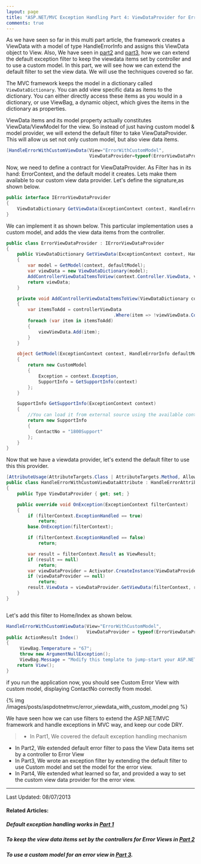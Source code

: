 ```yaml
---
layout: page
title: "ASP.NET/MVC Exception Handling Part 4: ViewDataProvider for Error View"
comments: true
---
```

 As we have seen so far in this multi part article, the framework creates a ViewData with a model of type HandleErrorInfo and assigns this ViewData object to View. Also, We have seen in [part2](/blog/2013/07/18/asp-dot-net-mvc4-global-error-handling) and [part3](/blog/2013/07/23/custom-model-for-errorview), how we can extend the default exception filter to keep the viewdata items set by controller and to use a custom model.  In this part,  we will see how we can extend the default filter to set the view data. We will use the techniques covered so far.
 
 <!-- more -->
 
  The MVC framework keeps the model in a dictionary called ```ViewDataDictionary```.
You can add view specific data as items to the dictionary.
You can either directly access these items as you would in a dictionary, or use ViewBag, a dynamic object, which gives the items in the dictionary as properties.

  ViewData items and its model property actually constitutes ViewData/ViewModel for the view.  So instead of just having custom model & model provider, we will extend the default filter to take ViewDataProvider. This will allow us set not only custom model, but also view data items.

``` csharp   
[HandleErrorWithCustomViewData(View="ErrorWithCustomModel", 
                               ViewDataProvider=typeof(ErrorViewDataProvider))]
```

  Now, we need to define a contract for ViewDataProvider. 
As Filter has in its hand: ErrorContext, and the default model it creates. Lets make them available to our custom view data provider. Let's define the signature,as shown below.

``` csharp contract 
public interface IErrorViewDataProvider
{
    ViewDataDictionary GetViewData(ExceptionContext context, HandleErrorInfo defaultModel);
}
```

We can implement it as shown below. This particular implementation uses a custom model, and adds the view data items from the controller.
 
``` csharp ErrorViewDataProvider.cs 
public class ErrorViewDataProvider : IErrorViewDataProvider
{
    public ViewDataDictionary GetViewData(ExceptionContext context, HandleErrorInfo defaultModel)
    {
        var model = GetModel(context, defaultModel);
        var viewData = new ViewDataDictionary(model);
        AddControllerViewDataItemsToView(context.Controller.ViewData, viewData);
        return viewData;
    }

    private void AddControllerViewDataItemsToView(ViewDataDictionary controllerViewData, ViewDataDictionary viewViewData)
    {
        var itemsToAdd = controllerViewData
                                        .Where(item => !viewViewData.ContainsKey(item.Key));
        foreach (var item in itemsToAdd)
        {
            viewViewData.Add(item);
        }
    }

    object GetModel(ExceptionContext context, HandleErrorInfo defaultModel)
    {
        return new CustomModel
        {
            Exception = context.Exception,
            SupportInfo = GetSupportInfo(context)
        };
    }

    SupportInfo GetSupportInfo(ExceptionContext context)
    {
        //You can load it from external source using the available context
        return new SupportInfo
        {
           ContactNo = "1800Support"
        };
    }
}
```
Now that we have a viewdata provider, let's extend the default filter to use this this provider. 

``` csharp HandleErrorWithCustomViewDataAttribute.cs 
[AttributeUsage(AttributeTargets.Class | AttributeTargets.Method, AllowMultiple = true, Inherited = true)]
public class HandleErrorWithCustomViewDataAttribute : HandleErrorAttribute
{
    public Type ViewDataProvider { get; set; }

    public override void OnException(ExceptionContext filterContext)
    {
        if (filterContext.ExceptionHandled == true)
            return;
        base.OnException(filterContext);

        if (filterContext.ExceptionHandled == false)
            return;

        var result = filterContext.Result as ViewResult;
        if (result == null)
            return;
        var viewDataProvider = Activator.CreateInstance(ViewDataProvider) as IErrorViewDataProvider;
        if (viewDataProvider == null)
            return;
        result.ViewData = viewDataProvider.GetViewData(filterContext, result.Model as HandleErrorInfo);
    }
}



```

Let's add this filter to Home/Index as shown below.

```  csharp HomeController.cs
HandleErrorWithCustomViewData(View="ErrorWithCustomModel", 
                              ViewDataProvider = typeof(ErrorViewDataProvider))]
public ActionResult Index()
{
     ViewBag.Temperature = "67";
     throw new ArgumentNullException();
     ViewBag.Message = "Modify this template to jump-start your ASP.NET MVC application.";
    return View();
}
```

if you run the application now, you should see Custom Error View with custom model, displaying ContactNo correctly from model.

{% img /images/posts/aspdotnetmvc/error_viewdata_with_custom_model.png %}

   

We have seen how we can use filters to extend the ASP.NET/MVC framework and handle exceptions in MVC way, and keep our code DRY.  
>  * In Part1, We covered the default exception handling mechanism
 * In Part2, We extended default error filter to pass the View Data items set by a controller to Error View
 * In Part3, We wrote an exception filter by extending the default filter to use Custom model and set the model for the error view.
 * In Part4, We extended what learned so far, and provided a way to set the custom view data provider for the error view.
  
---
Last Updated: 08/07/2013

#### Related Articles:

##### Default exception handling works in [Part 1](/articles/dotnet/aspnet/mvc/exceptions/explained)
##### To keep the view data items set by the controllers for Error Views in [Part 2](/articles/dotnet/aspnet/mvc/exceptions/keep-viewdata)                      
##### To use a custom model for an error view in [Part 3](/articles/dotnet/aspnet/mvc/exceptions/custom-model).


 
